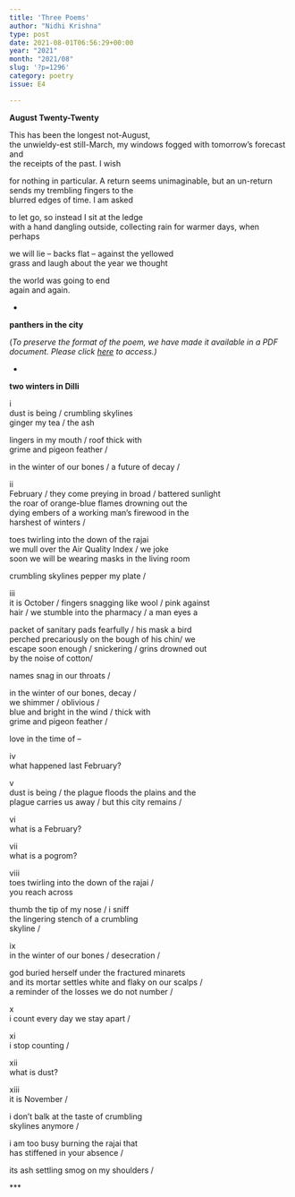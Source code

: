 ```yaml
---
title: 'Three Poems'
author: "Nidhi Krishna"
type: post
date: 2021-08-01T06:56:29+00:00
year: "2021"
month: "2021/08"
slug: '?p=1296'
category: poetry
issue: E4

---
```

**August Twenty-Twenty**

This has been the longest not-August,  
the unwieldy-est still-March, my windows fogged with tomorrow’s forecast and  
the receipts of the past. I wish

for nothing in particular. A return seems unimaginable, but an un-return sends my trembling fingers to the  
blurred edges of time. I am asked

to let go, so instead I sit at the ledge  
with a hand dangling outside, collecting rain for warmer days, when perhaps

we will lie – backs flat – against the yellowed  
grass and laugh about the year we thought

the world was going to end  
again and again.

*

**panthers in the city**

(_To preserve the format of the poem, we have made it available in a PDF document._ __Please click_ [here][1] _to access.)__

*

**two winters in Dilli**

i  
dust is being / crumbling skylines  
ginger my tea / the ash

lingers in my mouth / roof thick with  
grime and pigeon feather /

in the winter of our bones / a future of decay /

ii  
February / they come preying in broad / battered sunlight  
the roar of orange-blue flames drowning out the  
dying embers of a working man’s firewood in the  
harshest of winters /

toes twirling into the down of the rajai  
we mull over the Air Quality Index / we joke  
soon we will be wearing masks in the living room

crumbling skylines pepper my plate /

iii  
it is October / fingers snagging like wool / pink against  
hair / we stumble into the pharmacy / a man eyes a

packet of sanitary pads fearfully / his mask a bird  
perched precariously on the bough of his chin/ we  
escape soon enough / snickering / grins drowned out  
by the noise of cotton/

names snag in our throats /

in the winter of our bones, decay /  
we shimmer / oblivious /  
blue and bright in the wind / thick with  
grime and pigeon feather /

love in the time of –

iv  
what happened last February?

v  
dust is being / the plague floods the plains and the  
plague carries us away / but this city remains /

vi  
what is a February?

vii  
what is a pogrom?

viii  
toes twirling into the down of the rajai /  
you reach across

thumb the tip of my nose / i sniff  
the lingering stench of a crumbling  
skyline /

ix  
in the winter of our bones / desecration /

god buried herself under the fractured minarets  
and its mortar settles white and flaky on our scalps /  
a reminder of the losses we do not number /

x  
i count every day we stay apart /

xi  
i stop counting /

xii  
what is dust?

xiii  
it is November /

i don’t balk at the taste of crumbling  
skylines anymore /

i am too busy burning the rajai that  
has stiffened in your absence /

its ash settling smog on my shoulders /

\***

 [1]: http://bombayliterarymagazine.com/wp-content/uploads/2021/08/panthers-in-the-city-Nidhi-Krishna.docx.pdf
